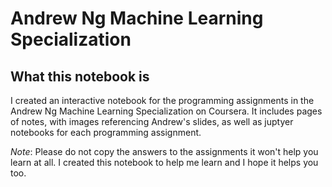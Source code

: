 # Andrew Ng Machine Learning Specialization

## What this notebook is

I created an interactive notebook for the programming assignments in the Andrew Ng Machine Learning Specialization on Coursera. It includes pages of notes, with images referencing Andrew's slides, as well as juptyer notebooks for each programming assignment.

_Note_: Please do not copy the answers to the assignments it won't help you learn at all. I created this notebook to help me learn and I hope it helps you too.
